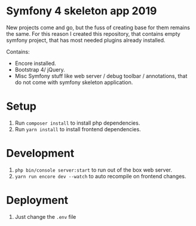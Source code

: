 Symfony 4 skeleton app 2019
===========================

New projects come and go, but the fuss of creating base for them remains the same. For this reason I created this repository, that contains empty symfony project, that has most needed plugins already installed.

Contains:

* Encore installed.
* Bootstrap 4/ jQuery.
* Misc Symfony stuff like web server / debug toolbar / annotations, that do not come with symfony skeleton application.

Setup
=====

1. Run `composer install` to install php dependencies.
2. Run `yarn install` to install frontend dependencies.

Development
===========

1. `php bin/console server:start` to run out of the box web server.
2. `yarn run encore dev --watch` to auto recompile on frontend changes.

Deployment
==========

1. Just change the `.env` file